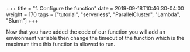 +++
title = "f. Configure the function"
date = 2019-09-18T10:46:30-04:00
weight = 170
tags = ["tutorial", "serverless", "ParallelCluster", "Lambda", "Slurm"]
+++

Now that you have added the code of our function you will add an environment variable then change the timeout of the function which is the maximum time this function is allowed to run.
